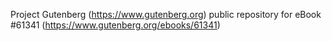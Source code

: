 Project Gutenberg (https://www.gutenberg.org) public repository for eBook #61341 (https://www.gutenberg.org/ebooks/61341)
